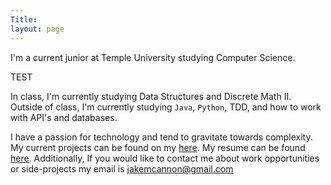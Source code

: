 ```yaml
---
Title:
layout: page
---
```


I'm a current junior at Temple University studying Computer Science.

TEST

In class, I'm currently studying Data Structures and Discrete Math II. Outside of class, I'm currently studying <code>Java</code>, <code>Python</code>, TDD, and how to work with API's and databases.

I have a passion for technology and tend to gravitate towards complexity. My current projects can be found on my [here](https://github.com/jakemcannon). My resume can be found [here](current_resume.pdf). Additionally, If you would like to contact me about work opportunities or side-projects my email is jakemcannon@gmail.com
